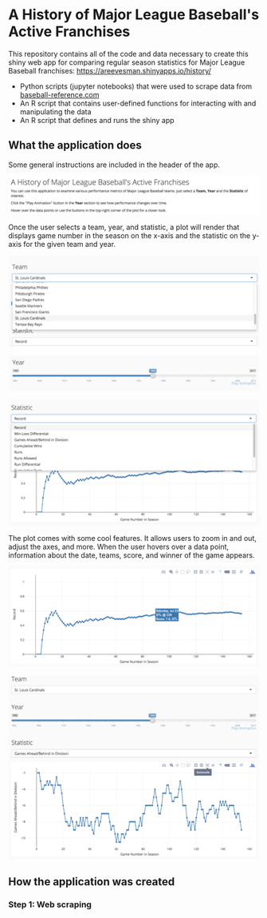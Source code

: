 # A History of Major League Baseball's Active Franchises

This repository contains all of the code and data necessary to create this shiny web app for comparing regular season statistics for Major League Baseball franchises: https://areevesman.shinyapps.io/history/

* Python scripts (jupyter notebooks) that were used to scrape data from [baseball-reference.com](http://www.baseball-reference.com) 
* An R script that contains user-defined functions for interacting with and manipulating the data
* An R script that defines and runs the shiny app


## What the application does

Some general instructions are included in the header of the app. 

![instructions](https://raw.githubusercontent.com/areevesman/mlb_history_web_app/master/images/instructions.png)

Once the user selects a team, year, and statistic, a plot will render that displays game number in the season on the x-axis and the statistic on the y-axis for the given team and year.

![select_team](https://raw.githubusercontent.com/areevesman/mlb_history_web_app/master/images/select_team.png)

![select_year](https://raw.githubusercontent.com/areevesman/mlb_history_web_app/master/images/select_year.png)

![select_stat](https://raw.githubusercontent.com/areevesman/mlb_history_web_app/master/images/select_stat.png)

The plot comes with some cool features. It allows users to zoom in and out, adjust the axes, and more. When the user hovers over a data point, information about the date, teams, score, and winner of the game appears.

![hover](https://raw.githubusercontent.com/areevesman/mlb_history_web_app/master/images/hover.png)

![autoscale](https://raw.githubusercontent.com/areevesman/mlb_history_web_app/master/images/autoscale.png)

## How the application was created

### Step 1: Web scraping

